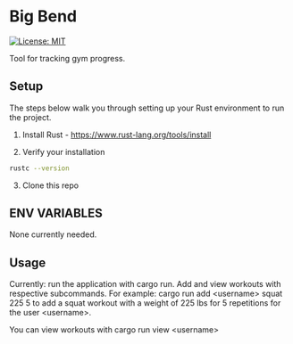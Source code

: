 # Big Bend
[![License: MIT](https://img.shields.io/badge/License-MIT-yellow.svg)](https://opensource.org/licenses/MIT)

Tool for tracking gym progress.

## Setup
The steps below walk you through setting up your Rust environment to run the project.

1. Install Rust - https://www.rust-lang.org/tools/install

2. Verify your installation
```bash
rustc --version
```

3. Clone this repo

## ENV VARIABLES
None currently needed.

## Usage
Currently: run the application with cargo run.
Add and view workouts with respective subcommands. For example: cargo run add \<username> squat 225 5 to add a squat workout with a weight of 225 lbs for 5 repetitions for the user \<username>.

You can view workouts with cargo run view \<username>
